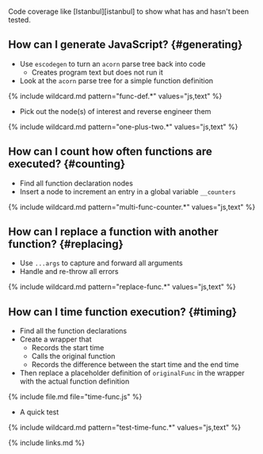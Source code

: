 ---
---

Code coverage like [Istanbul][istanbul] to show what has and hasn't been tested.

## How can I generate JavaScript? {#generating}

-   Use `escodegen` to turn an `acorn` parse tree back into code
    -   Creates program text but does not run it
-   Look at the `acorn` parse tree for a simple function definition

{% include wildcard.md pattern="func-def.*" values="js,text" %}

-   Pick out the node(s) of interest and reverse engineer them

{% include wildcard.md pattern="one-plus-two.*" values="js,text" %}

## How can I count how often functions are executed? {#counting}

-   Find all function declaration nodes
-   Insert a node to increment an entry in a global variable `__counters`

{% include wildcard.md pattern="multi-func-counter.*" values="js,text" %}

## How can I replace a function with another function? {#replacing}

-   Use `...args` to capture and forward all arguments
-   Handle and re-throw all errors

{% include wildcard.md pattern="replace-func.*" values="js,text" %}

## How can I time function execution? {#timing}

-   Find all the function declarations
-   Create a wrapper that
    -   Records the start time
    -   Calls the original function
    -   Records the difference between the start time and the end time
-   Then replace a placeholder definition of `originalFunc` in the wrapper with the actual function definition

{% include file.md file="time-func.js" %}

-   A quick test

{% include wildcard.md pattern="test-time-func.*" values="js,text" %}

{% include links.md %}
